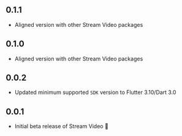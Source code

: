 ## 0.1.1

* Aligned version with other Stream Video packages

## 0.1.0

* Aligned version with other Stream Video packages

## 0.0.2

* Updated minimum supported `SDK` version to Flutter 3.10/Dart 3.0

## 0.0.1

* Initial beta release of Stream Video 🚀
